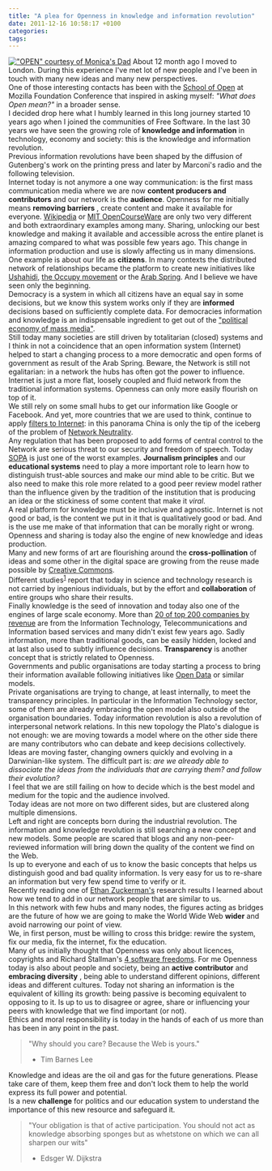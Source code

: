 ```yaml
---
title: "A plea for Openness in knowledge and information revolution"
date: 2011-12-16 10:58:17 +0100
categories: 
tags: 
---
```


[!["OPEN" courtesy of Monica's Dad](/~brain/content/OPEN.jpg)](http://www.flickr.com/photos/virtualsugar/316200555/) About 12 month ago I moved to London. During this experience I've met lot of new people and I've been in touch with many new ideas and many new perspectives.  
 One of those interesting contacts has been with the [School of Open](http://p2pu.org/en/schools/school-of-open/) at Mozilla Foundation Conference that inspired in asking myself: _"What does Open mean?"_ in a broader sense.  
 I decided drop here what I humbly learned in this long journey started 10 years ago when I joined the communities of Free Software. In the last 30 years we have seen the growing role of **knowledge and information** in technology, economy and society: this is the knowledge and information revolution.  
 Previous information revolutions have been shaped by the diffusion of Gutenberg's work on the printing press and later by Marconi's radio and the following television.  
 Internet today is not anymore a one way communication: is the first mass communication media where we are now **content producers and contributors** and our network is the **audience**. Openness for me initially means **removing barriers** , create content and make it available for everyone. [Wikipedia](http://www.wikipedia.org) or [MIT OpenCourseWare](http://ocw.mit.edu) are only two very different and both extraordinary examples among many. Sharing, unlocking our best knowledge and making it available and accessible across the entire planet is amazing compared to what was possible few years ago. This change in information production and use is slowly affecting us in many dimensions.  
 One example is about our life as **citizens**. In many contexts the distributed network of relationships became the platform to create new initiatives like [Ushahidi](http://en.wikipedia.org/wiki/Ushahidi#Beginnings_in_Kenya), [the Occupy movement](http://en.wikipedia.org/wiki/Occupy_movement) or the [Arab Spring](http://en.wikipedia.org/wiki/Arab_Spring). And I believe we have seen only the beginning.   
 Democracy is a system in which all citizens have an equal say in some decisions, but we know this system works only if they are **informed** decisions based on sufficiently complete data. For democracies information and knowledge is an indispensable ingredient to get out of the ["political economy of mass media"](http://en.wikipedia.org/wiki/Manufacturing_Consent:_The_Political_Economy_of_the_Mass_Media).  
 Still today many societies are still driven by totalitarian (closed) systems and I think in not a coincidence that an open information system (Internet) helped to start a changing process to a more democratic and open forms of government as result of the Arab Spring. Beware, the Network is still not egalitarian: in a network the hubs has often got the power to influence. Internet is just a more flat, loosely coupled and fluid network from the traditional information systems. Openness can only more easily flourish on top of it.  
 We still rely on some small hubs to get our information like Google or Facebook. And yet, more countries that we are used to think, continue to apply [filters to Internet](http://en.wikipedia.org/wiki/Internet_censorship): in this panorama China is only the tip of the iceberg of the problem of [Network Neutrality](http://en.wikipedia.org/wiki/Network_neutrality).   
 Any regulation that has been proposed to add forms of central control to the Network are serious threat to our security and freedom of speech. Today [SOPA](http://en.wikipedia.org/wiki/Stop_Online_Piracy_Act) is just one of the worst examples. **Journalism principles** and our **educational systems** need to play a more important role to learn how to distinguish trust-able sources and make our mind able to be critic. But we also need to make this role more related to a good peer review model rather than the influence given by the tradition of the institution that is producing an idea or the stickiness of some content that make it _viral_.  
 A real platform for knowledge must be inclusive and agnostic. Internet is not good or bad, is the content we put in it that is qualitatively good or bad. And is the use me make of that information that can be morally right or wrong. Openness and sharing is today also the engine of new knowledge and ideas production.  
 Many and new forms of art are flourishing around the **cross-pollination** of ideas and some other in the digital space are growing from the reuse made possible by [Creative Commons](http://creativecommons.org).  
 Different studies<sup><a href="http://online.wsj.com/article/SB10001424052970204644504576653573191370088.html?mod=googlenews_wsj">1</a></sup> report that today in science and technology research is not carried by ingenious individuals, but by the effort and **collaboration** of entire groups who share their results.  
 Finally knowledge is the seed of innovation and today also one of the engines of large scale economy. More than [20 of top 200 companies by revenue](http://en.wikipedia.org/wiki/List_of_companies_by_revenue) are from the Information Technology, Telecommunications and Information based services and many didn't exist few years ago. Sadly information, more than traditional goods, can be easily hidden, locked and at last also used to subtly influence decisions. **Transparency** is another concept that is strictly related to Openness.  
 Governments and public organisations are today starting a process to bring their information available following initiatives like [Open Data](http://en.wikipedia.org/wiki/Open_data) or similar models.  
 Private organisations are trying to change, at least internally, to meet the transparency principles. In particular in the Information Technology sector, some of them are already embracing the open model also outside of the organisation boundaries. Today information revolution is also a revolution of interpersonal network relations. In this new topology the Plato's dialogue is not enough: we are moving towards a model where on the other side there are many contributors who can debate and keep decisions collectively. Ideas are moving faster, changing owners quickly and evolving in a Darwinian-like system. The difficult part is: _are we already able to dissociate the ideas from the individuals that are carrying them? and follow their evolution?_  
 I feel that we are still failing on how to decide which is the best model and medium for the topic and the audience involved.  
 Today ideas are not more on two different sides, but are clustered along multiple dimensions.  
 Left and right are concepts born during the industrial revolution. The information and knowledge revolution is still searching a new concept and new models. Some people are scared that blogs and any non-peer-reviewed information will bring down the quality of the content we find on the Web.   
 Is up to everyone and each of us to know the basic concepts that helps us distinguish good and bad quality information. Is very easy for us to re-share an information but very few spend time to verify or it.  
 Recently reading one of [Ethan Zuckerman's](http://ethanzuckerman.com/) research results I learned about how we tend to add in our network people that are similar to us.   
 In this network with few hubs and many nodes, the figures acting as bridges are the future of how we are going to make the World Wide Web **wider** and avoid narrowing our point of view.  
 We, in first person, must be willing to cross this bridge: rewire the system, fix our media, fix the internet, fix the education.  
 Many of us initially thought that Openness was only about licences, copyrights and Richard Stallman's [4 software freedoms](http://www.gnu.org/philosophy/free-sw.html). For me Openness today is also about people and society, being an **active contributor** and **embracing diversity** , being able to understand different opinions, different ideas and different cultures. Today not sharing an information is the equivalent of killing its growth: being passive is becoming equivalent to opposing to it. Is up to us to disagree or agree, share or influencing your peers with knowledge that we find important (or not).  
 Ethics and moral responsibility is today in the hands of each of us more than has been in any point in the past.  
 

> "Why should you care? Because the Web is yours."  
> - Tim Barnes Lee

 Knowledge and ideas are the oil and gas for the future generations. Please take care of them, keep them free and don't lock them to help the world express its full power and potential.  
 Is a new **challenge** for politics and our education system to understand the importance of this new resource and safeguard it.  
 

> "Your obligation is that of active participation. You should not act as knowledge absorbing sponges but as whetstone on which we can all sharpen our wits"  
> - Edsger W. Dijkstra


